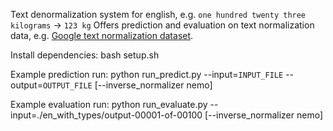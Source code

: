 Text denormalization system for english, e.g. `one hundred twenty three kilograms` -> `123 kg` 
Offers prediction and evaluation on text normalization data, e.g. [Google text normalization dataset](https://www.kaggle.com/richardwilliamsproat/text-normalization-for-english-russian-and-polish).


Install dependencies:
bash setup.sh

Example prediction run:
python run_predict.py  --input=`INPUT_FILE` --output=`OUTPUT_FILE` [--inverse_normalizer nemo]

Example evaluation run:
python run_evaluate.py  --input=./en_with_types/output-00001-of-00100 [--inverse_normalizer nemo]
